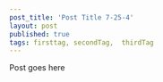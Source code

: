 ```yaml
---
post_title: 'Post Title 7-25-4'
layout: post
published: true
tags: firsttag, secondTag,  thirdTag
---
```

Post goes here
